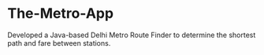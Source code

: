 # The-Metro-App
Developed a Java-based Delhi Metro Route Finder to determine the shortest path and fare between stations.
